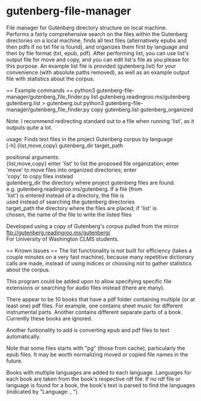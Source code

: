 # gutenberg-file-manager
File manager for Gutenberg directory structure on local machine.  
Performs a fairly comprehensive search on the files within the Gutenberg directories on a local machine, finds all text files (alternatively epubs and then pdfs if no txt file is found), and organizes them first by language and then by file format (txt, epub, pdf).
After performing list, you can use list's output file for move and copy, and you can edit list's file as you please for this purpose. An example list file is provided (gutenberg.list) for your convenience (with absolute paths removed), as well as an example output file with statistics about the corpus.

== Example commands ==
python3 gutenberg-file-manager/gutenberg_file_finder.py list gutenberg.readingroo.ms/gutenberg gutenberg.list > gutenberg.out
python3 gutenberg-file-manager/gutenberg_file_finder.py copy gutenberg.list gutenberg_organized

Note: I recommend redirecting standard out to a file when running 'list', as it outputs quite a lot.

usage: Finds text files in the project Gutenberg corpus by language  
       [-h] {list,move,copy} gutenberg_dir target_path  

positional arguments:  
  {list,move,copy}  enter 'list' to list the proposed file organization; enter  
                    'move' to move files into organized directories; enter  
                    'copy' to copy files instead  
  gutenberg_dir     the directory where project gutenberg files are found.  
                    e.g. gutenberg.readingroo.ms/gutenberg. If a file (from  
                    'list') is entered instead of a directory, the file is  
                    used instead of searching the gutenberg directories  
  target_path       the directory where the files are placed; if 'list' is  
                    chosen, the name of the file to write the listed files  

Developed using a copy of Gutenberg's corpus pulled from the mirror ftp://gutenberg.readingroo.ms/gutenberg/  
For University of Washington CLMS students.

== Known Issues ==
The list functionality is not built for efficiency (takes a couple minutes on a very fast machine), because many repetitive dictionary calls are made, instead of using indices or choosing not to gather statistics about the corpus.

This program could be added upon to allow specifying specific file extensions or searching for audio files instead (there are many).

There appear to be 10 books that have a pdf folder containing multiple (or at least one) pdf files. For example, one contains sheet music for different instrumental parts. Another contains different separate parts of a book. Currently these books are ignored.

Another funtionality to add is converting epub and pdf files to text automatically.

Note that some files starts with "pg" (those from cache), particularly the epub files. It may be worth normalizing moved or copied file names in the future.

Books with multiple languages are added to each language. Languages for each book are taken from the book's respective rdf file. If no rdf file or language is found for a book, the book's text is parsed to find the languages (indicated by "Language: <language1>, <language2>").
